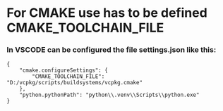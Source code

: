 # For CMAKE use has to be defined CMAKE_TOOLCHAIN_FILE
### In VSCODE can be configured the file **settings.json** like this:

    {
        "cmake.configureSettings": {
            "CMAKE_TOOLCHAIN_FILE": "D:/vcpkg/scripts/buildsystems/vcpkg.cmake"
        },
        "python.pythonPath": "python\\.venv\\Scripts\\python.exe"
    }
